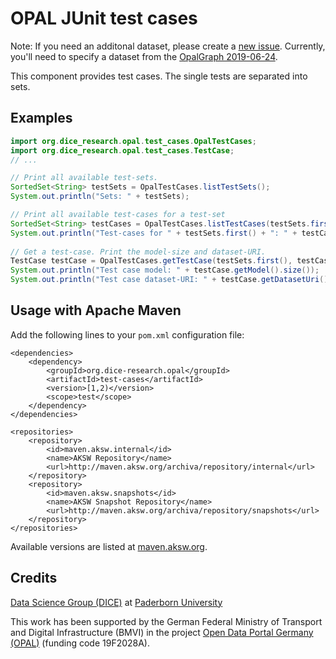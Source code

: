 # OPAL JUnit test cases

Note: If you need an additonal dataset, please create a [new issue](https://github.com/projekt-opal/test-cases/issues/new/choose).
Currently, you'll need to specify a dataset from the [OpalGraph 2019-06-24](https://hobbitdata.informatik.uni-leipzig.de/OPAL/OpalGraph/2019-06-24/).

This component provides test cases. The single tests are separated into sets.


## Examples

```java
import org.dice_research.opal.test_cases.OpalTestCases;
import org.dice_research.opal.test_cases.TestCase;
// ...

// Print all available test-sets.
SortedSet<String> testSets = OpalTestCases.listTestSets();
System.out.println("Sets: " + testSets);

// Print all available test-cases for a test-set
SortedSet<String> testCases = OpalTestCases.listTestCases(testSets.first());
System.out.println("Test-cases for " + testSets.first() + ": " + testCases);
		
// Get a test-case. Print the model-size and dataset-URI.
TestCase testCase = OpalTestCases.getTestCase(testSets.first(), testCases.first());
System.out.println("Test case model: " + testCase.getModel().size());
System.out.println("Test case dataset-URI: " + testCase.getDatasetUri());
```


## Usage with Apache Maven

Add the following lines to your `pom.xml` configuration file:

	<dependencies>
		<dependency>
			<groupId>org.dice-research.opal</groupId>
			<artifactId>test-cases</artifactId>
			<version>[1,2)</version>
			<scope>test</scope>
		</dependency>
	</dependencies>
	
	<repositories>
		<repository>
			<id>maven.aksw.internal</id>
			<name>AKSW Repository</name>
			<url>http://maven.aksw.org/archiva/repository/internal</url>
		</repository>
		<repository>
			<id>maven.aksw.snapshots</id>
			<name>AKSW Snapshot Repository</name>
			<url>http://maven.aksw.org/archiva/repository/snapshots</url>
		</repository>
	</repositories>

Available versions are listed at [maven.aksw.org](https://maven.aksw.org/archiva/#advancedsearch~internal/org.dice-research.opal~test-cases~~~~~30).


## Credits

[Data Science Group (DICE)](https://dice-research.org/) at [Paderborn University](https://www.uni-paderborn.de/)

This work has been supported by the German Federal Ministry of Transport and Digital Infrastructure (BMVI) in the project [Open Data Portal Germany (OPAL)](http://projekt-opal.de/) (funding code 19F2028A).
